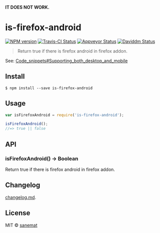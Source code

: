 **IT DOES NOT WORK.**

# is-firefox-android

[![NPM version][npm-image]][npm-url] [![Travis-CI Status][travis-image]][travis-url] [![Appveyor Status][appveyor-image]][appveyor-url] [![Daviddm Status][daviddm-image]][daviddm-url]

> Return true if there is firefox android in firefox addon.

See: [Code_snippets#Supporting_both_desktop_and_mobile](https://developer.mozilla.org/en-US/Add-ons/Firefox_for_Android/Code_snippets#Supporting_both_desktop_and_mobile)


## Install

```
$ npm install --save is-firefox-android
```


## Usage

```js
var isFirefoxAndroid = require('is-firefox-android');

isFirefoxAndroid();
//=> true || false
```



## API

### isFirefoxAndroid() -> Boolean

Return true if there is firefox android in firefox addon.


## Changelog

[changelog.md](./changelog.md).


## License

MIT © [sanemat](http://sane.jp)


[travis-url]: https://travis-ci.org/dogwalk/is-firefox-android
[travis-image]: https://img.shields.io/travis/dogwalk/is-firefox-android/master.svg?style=flat-square&label=build%20%28linux%29
[appveyor-url]: https://ci.appveyor.com/project/sanemat/is-firefox-android/branch/master
[appveyor-image]: https://img.shields.io/appveyor/ci/sanemat/is-firefox-android/master.svg?style=flat-square&label=build%20%28windows%29
[npm-url]: https://npmjs.org/package/is-firefox-android
[npm-image]: https://img.shields.io/npm/v/is-firefox-android.svg?style=flat-square
[daviddm-url]: https://david-dm.org/dogwalk/is-firefox-android
[daviddm-image]: https://img.shields.io/david/dogwalk/is-firefox-android.svg?style=flat-square
